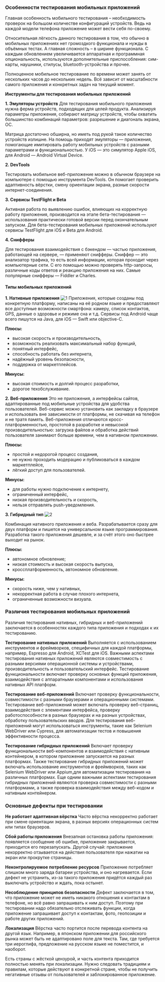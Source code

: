### Особенности тестирования мобильных приложений

Главная особенность мобильного тестирования – необходимость проверок на большом количестве конфигураций устройств. Ведь на каждой модели телефона приложение может вести себя по-своему.

Относительная лёгкость данного тестирования в том, что обычно в мобильных приложениях нет громоздкого функционала и нужды в объёмных тестах. А главная сложность – в ширине функционала. С каждым обновлением увеличивается аппаратная и программная опциональность, используются дополнительные приспособления: сим-карты, наушники, стилусы, bluetooth-устройства и прочее. 

Полноценное мобильное тестирование по времени может занять от нескольких часов до нескольких недель. Всё зависит от масштабности самого приложения и конкретных задач на текущий момент. 


**Инструменты для тестирования мобильных приложений**

**1. Эмуляторы устройств**
Для тестирования мобильного приложения нужна ферма устройств, подходящих для целей продукта. Анализируя параметры приложения, собирают матрицу устройств, чтобы охватить большинство комбинаций параметров: разрешение и диагональ экрана, ОС.

Матрица достаточно обширна, но иметь под рукой такое количество устройств излишне. На помощь приходят эмуляторы — приложения, помогающие имитировать работу мобильных устройств с разными параметрами и функциональностью. У iOS — это симулятор Apple iOS, для Android — Android Virtual Device.

**2. DevTools**

Тестировать мобильное веб-приложение можно в обычном браузере на компьютере с помощью инструмента DevTools. Он помогает проверить адаптивность вёрстки, смену ориентации экрана, разные скорости интернет-соединения.

**3. Сервисы TestFlight и Beta**

Активная работа по выявлению ошибок, влияющих на корректную работу приложения, производится на этапе бета-тестирования — использования практически готовой версии перед окончательным запуском. Для бета-тестирования мобильных приложений используют сервисы TestFlight для iOS и Beta для Android.

**4. Снифферы**

Для тестирования взаимодействия с бэкендом — частью приложения, работающей на сервере, — применяют снифферы. Сниффер — это анализатор трафика, то есть всей информации, которая проходит через компьютерные сети. С его помощью можно проверять http-запросы, различные коды ответов и реакцию приложения на них. Самые популярные снифферы — Fiddler и Charles.

#### Типы мобильных приложений

**1. Нативные приложения**
![1](src/1.png)
Приложения, которые созданы под конкретную платформу, написаны на её родном языке и предоставляют все доступные возможности смартфона: камеру, список контактов, GPS, данные о здоровье и режиме сна и т.д. Сервисы под Android чаще всего пишутся на Java, для iOS — Swift или objective-С.

**Плюсы:**
- высокая скорость и производительность,
- возможность реализовать максимальный набор функций,
- понятный интерфейс,
- способность работать без интернета,
- надёжный уровень безопасности,
- поддержка от маркетплейсов.

**Минусы:**
- высокая стоимость и долгий процесс разработки,
- дорогое техобслуживание.

**2. Веб-приложения**
Это не приложения, а интерфейсы сайтов, адаптированные под мобильные устройства для удобства пользователей.
Веб-сервис можно установить как закладку в браузере и использовать вне зависимости от платформы, не скачивая на телефон и не тратя память.
Веб-приложения отличаются кросс-платформенностью, простотой в разработке и невысокой производительностью: загрузка файлов и обработка действий пользователя занимают больше времени, чем в нативном приложении.

**Плюсы:**
- простой и недорогой процесс создания,
- не нужно проходить модерацию и публиковаться в каждом маркетплейсе,
- лёгкий доступ для пользователей.

**Минусы:**
- для работы нужно подключение к интернету,
- ограниченный интерфейс,
- низкая производительность и скорость,
- нельзя отправлять push-уведомления.


**3. Гибридный тип**
![2](src/3.png)

Комбинация нативного приложения и веба. Разрабатывается сразу для двух платформ и пишется на универсальном языке программирования. Разработка такого приложения дешевле, и за счёт этого оно быстрее выходит на рынок.

**Плюсы:**
- автономное обновление;
- низкая стоимость и высокая скорость выпуска,
- кроссплатформенность, автономное обновление.

**Минусы:**
- скорость ниже, чем у нативных,
- некорректная работа в случае плохого интернета,
- ограниченные возможности визуала.

### Различия тестирования мобильных приложений
Различия тестирования нативных, гибридных и веб-приложений заключается в особенностях каждого типа приложения и подходах к их тестированию.

**Тестирование нативных приложений**
Выполняется с использованием инструментов и фреймворков, специфичных для каждой платформы, например, Espresso для Android, XCTest для iOS.
Важными аспектами тестирования нативных приложений являются совместимость с разными версиями операционной системы и устройствами, производительность и пользовательский интерфейс.
Тестирование функциональности включает проверку основных функций приложения, взаимодействия с аппаратными компонентами и использования нативных API платформ.

**Тестирование веб-приложений**
Включает проверку функциональности, совместимости с разными браузерами и операционными системами.
Тестирование веб-приложений может включать проверку веб-страниц, взаимодействия с элементами интерфейса, проверку работоспособности в разных браузерах и на разных устройствах, обработку пользовательских вводов.
Для тестирования веб-приложений могут использоваться инструменты, такие как Selenium WebDriver или Сурress, для автоматизации тестов и повышения эффективности процесса.

**Тестирование гибридных приложений**
Включает проверку функциональности веб-компонентов и взаимодействия с нативным контейнером, в котором приложение запускается на разных платформах.
Также тестирование гибридных приложений может включать использование инструментов и фреймворков, таких как Selenium WebDriver или Appium,для автоматизации тестирования на различных платформах. Еще одним важными аспектами тестирования гибридных приложений являются проверка совместимости с разными платформами, а также проверка взаимодействия между веб-кодом и нативным контейнером.


### Основные дефекты при тестировании

**Не работает адаптивная вёрстка**
Часто вёрстка некорректно работает при смене ориентации экрана, в разных версиях операционных систем или типах браузеров.

**Сбой работы приложения**
Внезапная остановка работы приложения: появляется сообщение об ошибке, приложение закрывается, приходится его перезапускать. Другой случай: приложение некорректно отзывается на действия пользователя при нажатии на экран или прокрутке страницы.

**Неконтролируемое потребление ресурсов**
Приложение потребляет слишком много заряда батареи устройства, и оно нагревается. Если дефект не устранить, из-за такого приложения придётся каждый раз выключать устройство и ждать, пока остынет.

**Несоблюдение принципов безопасности**
Дефект заключается в том, что приложение может не иметь никакого отношения к контактам в телефоне, но всё равно запрашивать к ним доступ.
Поэтому при тестировании надо обязательно отслеживать функции, когда приложение запрашивает доступ к контактам, фото, геопозиции и работе других приложений.

**Локализация**
Вёрстка часто портится после перевода контента на другой язык. Например, в японском приложении для российского рынка может быть не адаптировано поле для текста. Там, где требуется три иероглифа, предложение на русском языке не поместится, и наоборот.

Есть страны с жёсткой цензурой, и часть контента приходится полностью менять при локализации. Нужно следовать традициям и правилам, которые действуют в конкретной стране, чтобы не получить негативные отзывы от пользователей и заблокированное приложение.






